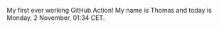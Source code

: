 My first ever working GitHub Action!
My name is Thomas and today is Monday, 2 November, 01:34 CET. 
